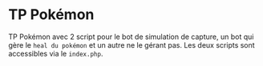 # TP Pokémon

TP Pokémon avec 2 script pour le bot de simulation de capture, un bot qui gère le `heal du pokémon` et un autre ne le gérant pas. Les deux scripts sont accessibles via le `index.php`.